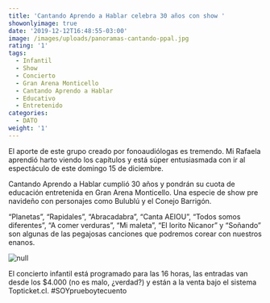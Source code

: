 ```yaml
---
title: 'Cantando Aprendo a Hablar celebra 30 años con show '
showonlyimage: true
date: '2019-12-12T16:48:55-03:00'
image: /images/uploads/panoramas-cantando-ppal.jpg
rating: '1'
tags:
  - Infantil
  - Show
  - Concierto
  - Gran Arena Monticello
  - Cantando Aprendo a Hablar
  - Educativo
  - Entretenido
categories:
  - DATO
weight: '1'
---
```

El aporte de este grupo creado por fonoaudiólogas es tremendo. Mi Rafaela aprendió harto viendo los capítulos y está súper entusiasmada con ir al espectáculo de este domingo 15 de diciembre.

<!--more-->

Cantando Aprendo a Hablar cumplió 30 años y pondrán su cuota de educación entretenida en Gran Arena Monticello. Una especie de show pre navideño con personajes como Bulublú y el Conejo Barrigón. 

“Planetas”, “Rapidales”, “Abracadabra”, “Canta AEIOU”, “Todos somos diferentes”, “A comer verduras”, “Mi maleta”, “El lorito Nicanor” y “Soñando” son algunas de las pegajosas canciones que podremos corear con nuestros enanos.

![null](/images/uploads/panoramas-cantando-afiche.jpg)

El concierto infantil está programado para las 16 horas, las entradas van desde los $4.000 (no es malo, ¿verdad?) y están a la venta bajo el sistema Topticket.cl. #SOYprueboytecuento
